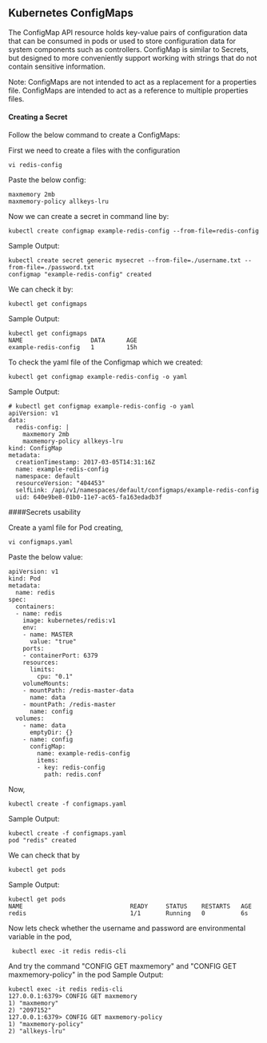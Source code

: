 ## Kubernetes ConfigMaps

The ConfigMap API resource holds key-value pairs of configuration data that can be consumed in pods or used to store configuration data for system components such as controllers. ConfigMap is similar to Secrets, but designed to more conveniently support working with strings that do not contain sensitive information.

Note: ConfigMaps are not intended to act as a replacement for a properties file. ConfigMaps are intended to act as a reference to multiple properties files.

#### Creating a Secret

Follow the below command to create a ConfigMaps:

First we need to create a files with the configuration
```
vi redis-config
```

Paste the below config:

```
maxmemory 2mb
maxmemory-policy allkeys-lru
```

Now we can create a secret in command line by:
```
kubectl create configmap example-redis-config --from-file=redis-config
```
Sample Output:

```
kubectl create secret generic mysecret --from-file=./username.txt --from-file=./password.txt
configmap "example-redis-config" created
```
We can check it by:

```
kubectl get configmaps
```

Sample Output:
```
kubectl get configmaps
NAME                   DATA      AGE
example-redis-config   1         15h
```

To check the yaml file of the Configmap which we created:

```
kubectl get configmap example-redis-config -o yaml
```

Sample Output:

```
# kubectl get configmap example-redis-config -o yaml
apiVersion: v1
data:
  redis-config: |
    maxmemory 2mb
    maxmemory-policy allkeys-lru
kind: ConfigMap
metadata:
  creationTimestamp: 2017-03-05T14:31:16Z
  name: example-redis-config
  namespace: default
  resourceVersion: "404453"
  selfLink: /api/v1/namespaces/default/configmaps/example-redis-config
  uid: 640e9be8-01b0-11e7-ac65-fa163edadb3f
```

####Secrets usability

Create a yaml file for Pod creating,

```
vi configmaps.yaml
```

Paste the below value:

```
apiVersion: v1
kind: Pod
metadata:
  name: redis
spec:
  containers:
  - name: redis
    image: kubernetes/redis:v1
    env:
    - name: MASTER
      value: "true"
    ports:
    - containerPort: 6379
    resources:
      limits:
        cpu: "0.1"
    volumeMounts:
    - mountPath: /redis-master-data
      name: data
    - mountPath: /redis-master
      name: config
  volumes:
    - name: data
      emptyDir: {}
    - name: config
      configMap:
        name: example-redis-config
        items:
        - key: redis-config
          path: redis.conf
```

Now,

```
kubectl create -f configmaps.yaml
```

Sample Output:

```
kubectl create -f configmaps.yaml
pod "redis" created
```

We can check that by

```
kubectl get pods
```

Sample Output:

```
kubectl get pods
NAME                              READY     STATUS    RESTARTS   AGE
redis                             1/1       Running   0          6s
```

Now lets check whether the username and password are environmental variable in the pod,

```
 kubectl exec -it redis redis-cli
```
And try the command "CONFIG GET maxmemory" and "CONFIG GET maxmemory-policy" in the pod
Sample Output:

```
kubectl exec -it redis redis-cli
127.0.0.1:6379> CONFIG GET maxmemory
1) "maxmemory"
2) "2097152"
127.0.0.1:6379> CONFIG GET maxmemory-policy
1) "maxmemory-policy"
2) "allkeys-lru"
```

